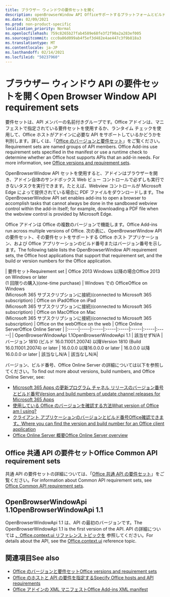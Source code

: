 ```yaml
---
title: ブラウザー ウィンドウの要件セットを開く
description: openBrowserWindow API Officeサポートするプラットフォームとビルドを指定します。
ms.date: 02/09/2021
ms.prod: non-product-specific
localization_priority: Normal
ms.openlocfilehash: 759c8265b27fab4589e68fe3f2f90a2a283ef005
ms.sourcegitcommit: ccc0a86d099ab4f5ef3d482e4ae447c3f9b818a3
ms.translationtype: MT
ms.contentlocale: ja-JP
ms.lasthandoff: 02/14/2021
ms.locfileid: "50237960"
---
```

# <a name="open-browser-window-api-requirement-sets"></a><span data-ttu-id="79679-103">ブラウザー ウィンドウ API の要件セットを開く</span><span class="sxs-lookup"><span data-stu-id="79679-103">Open Browser Window API requirement sets</span></span>

<span data-ttu-id="79679-p101">要件セットは、API メンバーの名前付きグループです。Office アドインは、マニフェストで指定されている要件セットを使用するか、ランタイム チェックを使用して、Office ホストがアドインに必要な API をサポートしているかどうかを判別します。詳しくは、「[Office のバージョンと要件セット](../../develop/office-versions-and-requirement-sets.md)」をご覧ください。</span><span class="sxs-lookup"><span data-stu-id="79679-p101">Requirement sets are named groups of API members. Office Add-ins use requirement sets specified in the manifest or use a runtime check to determine whether an Office host supports APIs that an add-in needs. For more information, see [Office versions and requirement sets](../../develop/office-versions-and-requirement-sets.md).</span></span>

<span data-ttu-id="79679-107">OpenBrowserWindow API セットを使用すると、アドインはブラウザーを開き、アドイン自体のサンドボックス Web ビュー コントロールで必ずしも実行できないタスクを実行できます。たとえば、Webview コントロールが Microsoft Edge によって提供されている場合に PDF ファイルをダウンロードします。</span><span class="sxs-lookup"><span data-stu-id="79679-107">The OpenBrowserWindow API set enables add-ins to open a browser to accomplish tasks that cannot always be done in the sandboxed webview control within the add-in itself; for example, downloading a PDF file when the webview control is provided by Microsoft Edge.</span></span>

<span data-ttu-id="79679-108">Office アドインは Office の複数のバージョンで機能します。</span><span class="sxs-lookup"><span data-stu-id="79679-108">Office Add-ins run across multiple versions of Office.</span></span> <span data-ttu-id="79679-109">次の表に、OpenBrowserWindow API の要件セット、その要件セットをサポートする Office ホスト アプリケーション、および Office アプリケーションのビルド番号またはバージョン番号を示します。</span><span class="sxs-lookup"><span data-stu-id="79679-109">The following table lists the OpenBrowserWindow API requirement sets, the Office host applications that support that requirement set, and the build or version numbers for the Office application.</span></span>

|  <span data-ttu-id="79679-110">要件セット</span><span class="sxs-lookup"><span data-stu-id="79679-110">Requirement set</span></span>  | <span data-ttu-id="79679-111">Office 2013 Windows 以降の場合</span><span class="sxs-lookup"><span data-stu-id="79679-111">Office 2013 on Windows or later</span></span><br><span data-ttu-id="79679-112">(1 回限りの購入)</span><span class="sxs-lookup"><span data-stu-id="79679-112">(one-time purchase)</span></span> | <span data-ttu-id="79679-113">Windows での Office</span><span class="sxs-lookup"><span data-stu-id="79679-113">Office on Windows</span></span><br><span data-ttu-id="79679-114">(Microsoft 365 サブスクリプションに接続)</span><span class="sxs-lookup"><span data-stu-id="79679-114">(connected to Microsoft 365 subscription)</span></span> |  <span data-ttu-id="79679-115">Office on iPad</span><span class="sxs-lookup"><span data-stu-id="79679-115">Office on iPad</span></span><br><span data-ttu-id="79679-116">(Microsoft 365 サブスクリプションに接続)</span><span class="sxs-lookup"><span data-stu-id="79679-116">(connected to Microsoft 365 subscription)</span></span>  |  <span data-ttu-id="79679-117">Office on Mac</span><span class="sxs-lookup"><span data-stu-id="79679-117">Office on Mac</span></span><br><span data-ttu-id="79679-118">(Microsoft 365 サブスクリプションに接続)</span><span class="sxs-lookup"><span data-stu-id="79679-118">(connected to Microsoft 365 subscription)</span></span>  | <span data-ttu-id="79679-119">Office on the web</span><span class="sxs-lookup"><span data-stu-id="79679-119">Office on the web</span></span>  |  <span data-ttu-id="79679-120">Office Online Server</span><span class="sxs-lookup"><span data-stu-id="79679-120">Office Online Server</span></span>  |
|:-----|-----|:-----|:-----|:-----|:-----|:-----|:-----|
| <span data-ttu-id="79679-121">OpenBrowserWindowApi 1.1</span><span class="sxs-lookup"><span data-stu-id="79679-121">OpenBrowserWindowApi 1.1</span></span>  | <span data-ttu-id="79679-122">該当せず</span><span class="sxs-lookup"><span data-stu-id="79679-122">N/A</span></span> | <span data-ttu-id="79679-123">バージョン 1810 (ビルド 16.0.11001.20074) 以降</span><span class="sxs-lookup"><span data-stu-id="79679-123">Version 1810 (Build 16.0.11001.20074) or later</span></span> | <span data-ttu-id="79679-124">16.0.0.0 以降</span><span class="sxs-lookup"><span data-stu-id="79679-124">16.0.0.0 or later</span></span> | <span data-ttu-id="79679-125">16.0.0.0 以降</span><span class="sxs-lookup"><span data-stu-id="79679-125">16.0.0.0 or later</span></span> | <span data-ttu-id="79679-126">該当なし</span><span class="sxs-lookup"><span data-stu-id="79679-126">N/A</span></span> | <span data-ttu-id="79679-127">該当なし</span><span class="sxs-lookup"><span data-stu-id="79679-127">N/A</span></span>|

<span data-ttu-id="79679-128">バージョン、ビルド番号、Office Online Server の詳細については以下を参照してください。</span><span class="sxs-lookup"><span data-stu-id="79679-128">To find out more about versions, build numbers, and Office Online Server, see:</span></span>

- [<span data-ttu-id="79679-129">Microsoft 365 Apps の更新プログラム チャネル リリースのバージョン番号とビルド番号</span><span class="sxs-lookup"><span data-stu-id="79679-129">Version and build numbers of update channel releases for Microsoft 365 Apps</span></span>](/officeupdates/update-history-microsoft365-apps-by-date)
- [<span data-ttu-id="79679-130">使用している Office のバージョンを確認する方法</span><span class="sxs-lookup"><span data-stu-id="79679-130">What version of Office am I using?</span></span>](https://support.office.com/article/What-version-of-Office-am-I-using-932788b8-a3ce-44bf-bb09-e334518b8b19)
- [<span data-ttu-id="79679-131">クライアント アプリケーションのバージョンとビルド番号Office確認できます。</span><span class="sxs-lookup"><span data-stu-id="79679-131">Where you can find the version and build number for an Office client application</span></span>](https://support.office.com/article/version-and-build-numbers-of-update-channel-releases-ae942449-1fca-4484-898b-a933ea23def7)
- [<span data-ttu-id="79679-132">Office Online Server 概要</span><span class="sxs-lookup"><span data-stu-id="79679-132">Office Online Server overview</span></span>](/officeonlineserver/office-online-server-overview)

## <a name="office-common-api-requirement-sets"></a><span data-ttu-id="79679-133">Office 共通 API の要件セット</span><span class="sxs-lookup"><span data-stu-id="79679-133">Office Common API requirement sets</span></span>

<span data-ttu-id="79679-134">共通 API の要件セットの詳細については、「[Office 共通 API の要件セット](office-add-in-requirement-sets.md)」をご覧ください。</span><span class="sxs-lookup"><span data-stu-id="79679-134">For information about Common API requirement sets, see [Office Common API requirement sets](office-add-in-requirement-sets.md).</span></span>

## <a name="openbrowserwindowapi-11"></a><span data-ttu-id="79679-135">OpenBrowserWindowApi 1.1</span><span class="sxs-lookup"><span data-stu-id="79679-135">OpenBrowserWindowApi 1.1</span></span>

<span data-ttu-id="79679-136">OpenBrowserWindowApi 1.1 は、API の最初のバージョンです。</span><span class="sxs-lookup"><span data-stu-id="79679-136">The OpenBrowserWindowApi 1.1 is the first version of the API.</span></span> <span data-ttu-id="79679-137">API の詳細については [、Office.context.ui リファレンス トピックを](/javascript/api/office/office.context#ui) 参照してください。</span><span class="sxs-lookup"><span data-stu-id="79679-137">For details about the API, see the [Office.context.ui](/javascript/api/office/office.context#ui) reference topic.</span></span>

## <a name="see-also"></a><span data-ttu-id="79679-138">関連項目</span><span class="sxs-lookup"><span data-stu-id="79679-138">See also</span></span>

- [<span data-ttu-id="79679-139">Office のバージョンと要件セット</span><span class="sxs-lookup"><span data-stu-id="79679-139">Office versions and requirement sets</span></span>](../../develop/office-versions-and-requirement-sets.md)
- [<span data-ttu-id="79679-140">Office のホストと API の要件を指定する</span><span class="sxs-lookup"><span data-stu-id="79679-140">Specify Office hosts and API requirements</span></span>](../../develop/specify-office-hosts-and-api-requirements.md)
- [<span data-ttu-id="79679-141">Office アドインの XML マニフェスト</span><span class="sxs-lookup"><span data-stu-id="79679-141">Office Add-ins XML manifest</span></span>](../../develop/add-in-manifests.md)
